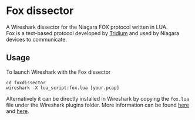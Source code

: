 # Fox dissector

A Wireshark dissector for the Niagara FOX protocol written in LUA.  
Fox is a text-based protocol developed by [Tridium](https://www.tridium.com/us/en) and used by Niagara devices to communicate.

## Usage

To launch Wireshark with the Fox dissector

```
cd foxdissector
wireshark -X lua_script:fox.lua [your.pcap]
```

Alternatively it can be directly installed in Wireshark by copying the `fox.lua` file under the Wireshark plugins folder. More information can be found  [here](https://www.wireshark.org/docs/wsdg_html_chunked/wsluarm.html#wsluarm_intro) and [here](https://www.wireshark.org/docs/wsug_html_chunked/ChPluginFolders.html).
